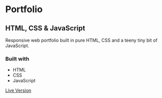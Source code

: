 # Portfolio

## HTML, CSS & JavaScript

Responsive web portfolio built in pure HTML, CSS and a teeny tiny bit of JavaScript.

### Built with
  - HTML
  - CSS
  - JavaScript

  [Live Version](https://bendee48.github.io/bendaniels-portfolio/)